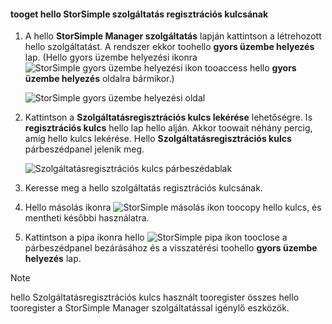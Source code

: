 <!--author=SharS last changed: 9/17/15-->


#### <a name="tooget-hello-storsimple-service-registration-key"></a>tooget hello StorSimple szolgáltatás regisztrációs kulcsának
1. A hello **StorSimple Manager szolgáltatás** lapján kattintson a létrehozott hello szolgáltatást. A rendszer ekkor toohello **gyors üzembe helyezés** lap. (Hello gyors üzembe helyezési ikonra ![StorSimple gyors üzembe helyezési ikon ](./media/storsimple-get-service-registration-key-gov/HCS_QuickStartIcon-include.png) tooaccess hello **gyors üzembe helyezés** oldalra bármikor.)
   
     ![StorSimple gyors üzembe helyezési oldal](./media/storsimple-get-service-registration-key-gov/HCS_ServiceQuickStart-gov-include.png)
2. Kattintson a **Szolgáltatásregisztrációs kulcs lekérése** lehetőségre. Is **regisztrációs kulcs** hello lap hello alján. Akkor toowait néhány percig, amíg hello kulcs lekérése. Hello **Szolgáltatásregisztrációs kulcs** párbeszédpanel jelenik meg.
   
     ![Szolgáltatásregisztrációs kulcs párbeszédablak](./media/storsimple-get-service-registration-key-gov/HCS_ServiceRegistrationKey-gov-include.png)
3. Keresse meg a hello szolgáltatás regisztrációs kulcsának.
4. Hello másolás ikonra ![StorSimple másolás ikon](./media/storsimple-get-service-registration-key-gov/HCS_CopyIcon-include.png) toocopy hello kulcs, és mentheti későbbi használatra.
5. Kattintson a pipa ikonra hello ![StorSimple pipa ikon](./media/storsimple-get-service-registration-key-gov/HCS_CheckIcon-include.png) tooclose a párbeszédpanel bezárásához és a visszatérési toohello **gyors üzembe helyezés** lap.

> [!NOTE]
> hello Szolgáltatásregisztrációs kulcs használt tooregister összes hello tooregister a StorSimple Manager szolgáltatással igénylő eszközök.
> 
> 

